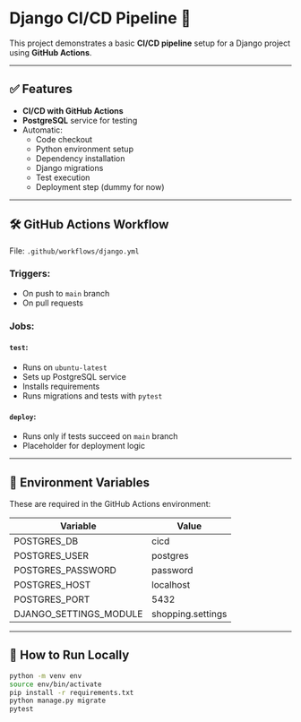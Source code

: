 # Django CI/CD Pipeline 🚀

This project demonstrates a basic **CI/CD pipeline** setup for a Django project using **GitHub Actions**.

---

## ✅ Features

- **CI/CD with GitHub Actions**
- **PostgreSQL** service for testing
- Automatic:
  - Code checkout
  - Python environment setup
  - Dependency installation
  - Django migrations
  - Test execution
  - Deployment step (dummy for now)

---

## 🛠️ GitHub Actions Workflow

File: `.github/workflows/django.yml`

### Triggers:
- On push to `main` branch
- On pull requests

### Jobs:

#### `test`:
- Runs on `ubuntu-latest`
- Sets up PostgreSQL service
- Installs requirements
- Runs migrations and tests with `pytest`

#### `deploy`:
- Runs only if tests succeed on `main` branch
- Placeholder for deployment logic

---

## 🔧 Environment Variables

These are required in the GitHub Actions environment:

| Variable             | Value            |
|----------------------|------------------|
| POSTGRES_DB          | cicd             |
| POSTGRES_USER        | postgres         |
| POSTGRES_PASSWORD    | password         |
| POSTGRES_HOST        | localhost        |
| POSTGRES_PORT        | 5432             |
| DJANGO_SETTINGS_MODULE | shopping.settings |

---

## 🚀 How to Run Locally

```bash
python -m venv env
source env/bin/activate
pip install -r requirements.txt
python manage.py migrate
pytest
